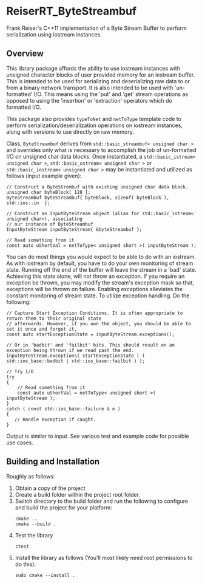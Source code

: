 # ReiserRT_ByteStreambuf

Frank Reiser's C++11 implementation of a Byte Stream Buffer to perform serialization using iostream instances.

## Overview
This library package affords the ability to use iostream instances with unsigned character blocks
of user provided memory for an iostream buffer. This is intended to be used for serializing and deserializing
raw data to or from a binary network transport. It is also intended to be used with 'un-formatted' I/O.
This means using the 'put' and 'get' stream operations as opposed to using the 'insertion' or 'extraction'
operators which do formatted I/O.

This package also provides `typeToNet` and `netToType` template code to perform serialization/deserialization
operations on iostream instances, along with versions to use directly on raw memory.

Class, `ByteStreambuf` derives from `std::basic_streambuf< unsigned char >` and overrides only what
is necessary to accomplish the job of un-formatted I/O on unsigned char data blocks. Once instantiated,
a `std::basic_istream< unsigned char >`, `std::basic_ostream< unsigned char >` or `std::basic_iostream< unsigned char >`
may be instantiated and utilized as follows (input example given):
  ```
  // Construct a ByteStrembuf with existing unsigned char data block.
  unsigned char byteBlock[ 128 ]; 
  ByteStreambuf byteStreambuf{ byteBlock, sizeof( byteBlock ), std::ios::in  };
  
  // Construct an InputByteStream object (alias for std::basic_istream< unsigned char>), associating
  // our instance of ByteStreambuf
  InputByteStream inputByteStream{ &byteStreambuf };

  // Read something from it
  const auto uShortVal = netToType< unsigned short >( inputByteStream );
  ```

You can do most things you would expect to be able to do with an iostream. As with iostream by default,
you have to do your own monitoring of stream state. Running off the end of the buffer
will leave the stream in a 'bad' state. Achieving this state alone, will not throw an exception.
If you require an exception be thrown, you may modify the stream's exception mask so that, exceptions will
be thrown on failure. Enabling exceptions alleviates the constant monitoring of stream state.
To utilize exception handling. Do the following:

  ```
  // Capture Start Exception Conditions. It is often appropriate to return them to their original state
  // afterwards. However, if you own the object, you should be able to set it once and forget it,
  const auto startExceptionState = inputByteStream.exceptions();
  
  // Or in 'badbit' and 'failbit' bits. This should result on an exception being thrown if we read past the end.
  inputByteStream.exceptions( startExceptionState | ( std::ios_base::badbit | std::ios_base::failbit ) );

  // Try I/O
  try
  {
      // Read something from it
      const auto uShortVal = netToType< unsigned short >( inputByteStream );
  }
  catch ( const std::ios_base::failure & e )
  {
     // Handle exception if caught.
  }
  ```

Output is similar to input. See various test and example code for possible use cases.

## Building and Installation
Roughly as follows:
1) Obtain a copy of the project
2) Create a build folder within the project root folder.
3) Switch directory to the build folder and run the following
   to configure and build the project for your platform:
   ```
   cmake ..
   cmake --build .
   ```
4) Test the library
   ```
   ctest
   ```
5) Install the library as follows (You'll most likely
   need root permissions to do this):
   ```
   sudo cmake --install .
   ```
   